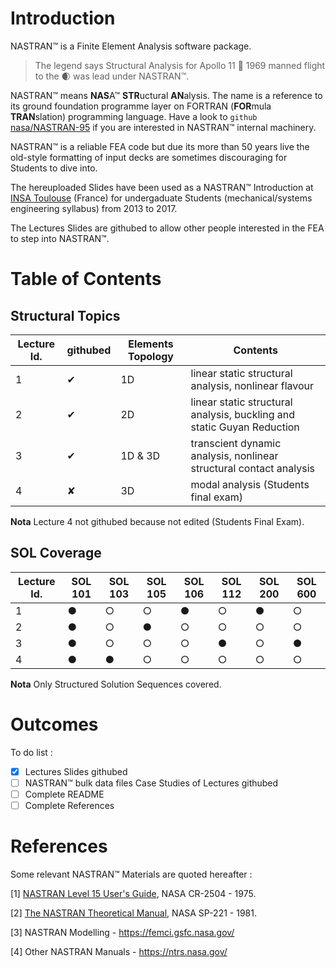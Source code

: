# Introduction

NASTRAN&#x2122; is a Finite Element Analysis software package.

>The legend says Structural Analysis for Apollo 11  :rocket: 1969 manned flight to the :waxing_crescent_moon: was lead under NASTRAN&#x2122;.

NASTRAN&#x2122; means **NAS**A&#x2122; **STR**uctural **AN**alysis. The name is a reference to its ground foundation programme layer on FORTRAN (**FOR**mula **TRAN**slation) programming language. Have a look to `github` [nasa/NASTRAN-95](https://github.com/nasa/NASTRAN-95) if you are interested in NASTRAN&#x2122; internal machinery.

NASTRAN&#x2122; is a reliable FEA code but due its more than 50 years live the old-style formatting of input decks are sometimes discouraging for Students to dive into.

The hereuploaded Slides
have been used as a NASTRAN&#x2122; Introduction at [INSA Toulouse](https://www.insa-toulouse.fr/en/index.html) (France) for undergaduate Students (mechanical/systems engineering syllabus) from 2013 to 2017.

The Lectures Slides are githubed to allow other people interested in the FEA to step into  NASTRAN&#x2122;.

# Table of Contents

## Structural Topics

Lecture Id.     |  githubed | Elements Topology |  Contents
------------ | -------------| -------------| -------------
1 | &#10004; | 1D | linear static structural analysis, nonlinear flavour
2 | &#10004; | 2D | linear static structural analysis, buckling and static Guyan Reduction
3 | &#10004; | 1D & 3D | transcient dynamic analysis, nonlinear structural contact analysis
4 | &#10008; | 3D | modal analysis (Students final exam)

**Nota** Lecture 4 not githubed because not edited (Students Final Exam).

## SOL Coverage

Lecture Id.   | SOL 101 | SOL 103 | SOL 105 | SOL 106 | SOL 112 | SOL 200 | SOL 600
------------  | ------- | ------- | ------- | ------- | ------- | ------- | -------
1 | <html>&#x25CF;</html>| <html>&#x25CB;</html> | <html>&#x25CB;</html> |<html>&#x25CF;</html> | <html>&#x25CB;</html> | <html>&#x25CF;</html> | <html>&#x25CB;</html>
2  | <html>&#x25CF;</html>| <html>&#x25CB;</html> | <html>&#x25CF;</html> |<html>&#x25CB;</html> | <html>&#x25CB;</html> | <html>&#x25CB;</html> | <html>&#x25CB;</html>
3  | <html>&#x25CF;</html>| <html>&#x25CB;</html> | <html>&#x25CB;</html> |<html>&#x25CB;</html> | <html>&#x25CF;</html> | <html>&#x25CB;</html> |<html>&#x25CF;</html>
4  | <html>&#x25CF;</html>| <html>&#x25CF;</html> | <html>&#x25CB;</html> |<html>&#x25CB;</html>| <html>&#x25CB;</html> | <html>&#x25CB;</html> | <html>&#x25CB;</html>

**Nota** Only Structured Solution Sequences covered.

# Outcomes

To do list :
- [x] Lectures Slides githubed
- [ ] NASTRAN&#x2122; bulk data files Case Studies of Lectures githubed
- [ ] Complete README
- [ ] Complete References

# References

Some relevant NASTRAN&#x2122; Materials are quoted hereafter :

[1]	[NASTRAN Level 15 User's Guide](https://ntrs.nasa.gov/archive/nasa/casi.ntrs.nasa.gov/19750014745.pdf), NASA CR-2504 - 1975.

[2]	[The NASTRAN Theoretical Manual](https://ntrs.nasa.gov/archive/nasa/casi.ntrs.nasa.gov/19840010609.pdf), NASA SP-221 - 1981.

[3]	NASTRAN Modelling - https://femci.gsfc.nasa.gov/

[4]	Other NASTRAN Manuals - https://ntrs.nasa.gov/

